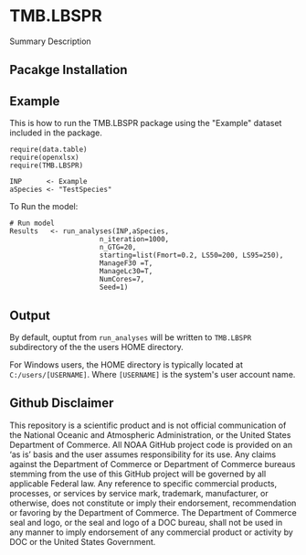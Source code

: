 # TMB.LBSPR

Summary Description

## Pacakge Installation 



## Example 

This is how to run the TMB.LBSPR package using the "Example" dataset included in the package.

```
require(data.table) 
require(openxlsx) 
require(TMB.LBSPR)

INP      <- Example
aSpecies <- "TestSpecies"
```

To Run the model: 

```
# Run model
Results   <- run_analyses(INP,aSpecies,
                      n_iteration=1000,
                      n_GTG=20,
                      starting=list(Fmort=0.2, LS50=200, LS95=250),
                      ManageF30 =T,
                      ManageLc30=T,
                      NumCores=7,
                      Seed=1)
```

## Output

By default, ouptut from `run_analyses` will be written to `TMB.LBSPR` subdirectory of the the users HOME directory. 

For Windows users, the HOME directory is typically located at `C:/users/[USERNAME]`. Where `[USERNAME]` is the system's user account name.


## Github Disclaimer

This repository is a scientific product and is not official communication of the National Oceanic and Atmospheric Administration, or the United States Department of Commerce. All NOAA GitHub project code is provided on an ‘as is’ basis and the user assumes responsibility for its use. Any claims against the Department of Commerce or Department of Commerce bureaus stemming from the use of this GitHub project will be governed by all applicable Federal law. Any reference to specific commercial products, processes, or services by service mark, trademark, manufacturer, or otherwise, does not constitute or imply their endorsement, recommendation or favoring by the Department of Commerce. The Department of Commerce seal and logo, or the seal and logo of a DOC bureau, shall not be used in any manner to imply endorsement of any commercial product or activity by DOC or the United States Government.
